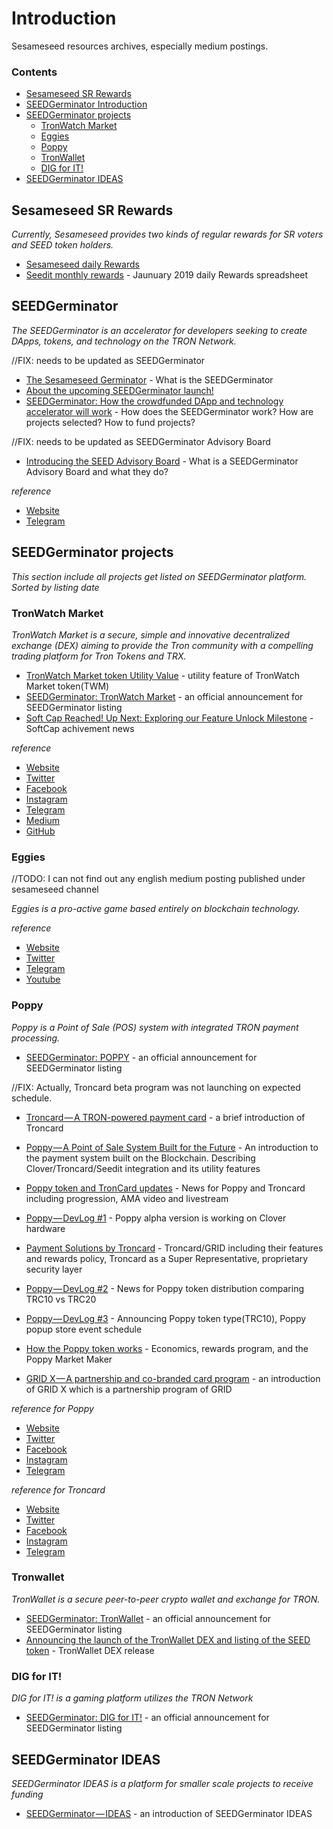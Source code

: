 # Introduction
Sesameseed resources archives, especially medium postings. 

### Contents

- [Sesameseed SR Rewards](#Sesameseed-SR-Rewards)
- [SEEDGerminator Introduction](#SEEDGerminator)
- [SEEDGerminator projects](#SEEDGerminator-projects)
    - [TronWatch Market](#TronWatch-Market)
    - [Eggies](#Eggies)
    - [Poppy](#Poppy)
    - [TronWallet](#TronWallet)
    - [DIG for IT!](#DIG-for-IT)
- [SEEDGerminator IDEAS](#SEEDGerminator-Ideas)

## Sesameseed SR Rewards

*Currently, Sesameseed provides two kinds of regular rewards for SR voters and SEED token holders.*

* [Sesameseed daily Rewards](https://medium.com/sesameseedorg/seedit-rewards-update-ea591f58fe40)
* [Seedit monthly rewards](https://goo.gl/TQVoxB) - Jaunuary 2019 daily Rewards spreadsheet

## SEEDGerminator

*The SEEDGerminator is an accelerator for developers seeking to create DApps, tokens, and technology on the TRON Network.*

//FIX: needs to be updated as SEEDGerminator
* [The Sesameseed Germinator](https://medium.com/sesameseedorg/the-sesameseed-germinator-888770327a26) - What is the SEEDGerminator
* [About the upcoming SEEDGerminator launch!](https://medium.com/sesameseedorg/about-the-upcoming-seedgerminator-launch-c418d946dda8)
* [SEEDGerminator: How the crowdfunded DApp and technology accelerator will work](https://medium.com/sesameseedorg/seedgerminator-how-the-crowdfunded-dapp-and-technology-accelerator-will-work-2e56a8c68d7a) - How does the SEEDGerminator work? How are projects selected? How to fund projects?

//FIX: needs to be updated as SEEDGerminator Advisory Board
* [Introducing the SEED Advisory Board](https://medium.com/sesameseedorg/introducing-the-seed-advisory-board-440b8704341e) - What is a SEEDGerminator Advisory Board and what they do?

*reference*

* [Website](http://seedgerminator.sesameseed.org)
* [Telegram](https://t.me/SEEDGerminator)

## SEEDGerminator projects

*This section include all projects get listed on SEEDGerminator platform. Sorted by listing date* 

### TronWatch Market

*TronWatch Market is a secure, simple and innovative decentralized exchange (DEX) aiming to provide the Tron community with a compelling trading platform for Tron Tokens and TRX.*

* [TronWatch Market token Utility Value](https://medium.com/sesameseedorg/tronwatch-market-twm-utility-value-7a1cef10c4ff) - utility feature of TronWatch Market token(TWM)
* [SEEDGerminator: TronWatch Market](https://medium.com/sesameseedorg/seedgerminator-tronwatch-market-cb70a1d12259) - an official announcement for SEEDGerminator listing
* [Soft Cap Reached! Up Next: Exploring our Feature Unlock Milestone](https://medium.com/sesameseedorg/soft-cap-reached-up-next-exploring-our-feature-unlock-milestone-565d2f5394f9) - SoftCap achivement news

*reference*

* [Website](https://tronwatch.market/)
* [Twitter](https://twitter.com/tronwatch)
* [Facebook](https://www.facebook.com/tronwatch)
* [Instagram](https://www.instagram.com/TronWatch/)
* [Telegram](https://t.me/TronWatch)
* [Medium](https://medium.com/@TronWatch/)
* [GitHub](https://github.com/TronWatch/)

### Eggies
//TODO: I can not find out any english medium posting published under sesameseed channel

*Eggies is a pro-active game based entirely on blockchain technology.*

*reference*

* [Website](eggies.world)
* [Twitter](https://twitter.com/eggiesegg/)
* [Telegram](https://t.me/Eggiesworld)
* [Youtube](https://www.youtube.com/channel/UCR7D8sxZkdoFHLGHCbp6hUg)

### Poppy

*Poppy is a Point of Sale (POS) system with integrated TRON payment processing.*

* [SEEDGerminator: POPPY](https://medium.com/sesameseedorg/seedgerminator-poppy-fc222aefa57b) - an official announcement for SEEDGerminator listing

//FIX: Actually, Troncard beta program was not launching on expected schedule.

* [Troncard — A TRON-powered payment card](https://medium.com/sesameseedorg/troncard-a-tron-powered-payment-card-aa53ed6b4725) - a brief introduction of Troncard

* [Poppy — A Point of Sale System Built for the Future](https://medium.com/sesameseedorg/poppy-a-pos-system-built-for-the-future-7d43b14f6e58) - An introduction to the payment system built on the Blockchain. Describing Clover/Troncard/Seedit integration and its utility features

* [Poppy token and TronCard updates](https://medium.com/sesameseedorg/poppy-token-and-troncard-updates-8e092e2126e5) - News for Poppy and Troncard including progression, AMA video and livestream

* [Poppy — DevLog #1](https://medium.com/sesameseedorg/poppy-devlog-1-120943cc6f01) - Poppy alpha version is working on Clover hardware

* [Payment Solutions by Troncard](https://medium.com/sesameseedorg/payment-solutions-by-troncard-78aa0e5d3ac7) - Troncard/GRID including their features and rewards policy, Troncard as a Super Representative, proprietary security layer

* [Poppy — DevLog #2](https://medium.com/sesameseedorg/poppy-token-distribution-update-fbb8e3fe5e31) - News for Poppy token distribution comparing TRC10 vs TRC20

* [Poppy — DevLog #3](https://medium.com/sesameseedorg/poppy-devlog-3-ff52b64b0732) - Announcing Poppy token type(TRC10), Poppy popup store event schedule

* [How the Poppy token works](https://medium.com/sesameseedorg/how-the-poppy-token-works-140d0aac150c) - Economics, rewards program, and the Poppy Market Maker

* [GRID X — A partnership and co-branded card program](https://medium.com/sesameseedorg/grid-x-a-partnership-and-co-branded-card-program-b9f222c2d9e0) - an introduction of GRID X which is a partnership program of GRID

*reference for Poppy*

* [Website](https://poppypos.com/)
* [Twitter](https://twitter.com/PoppyPOS)
* [Facebook](https://www.facebook.com/PoppyPOSapp)
* [Instagram](https://www.instagram.com/Poppy_POS)
* [Telegram](t.me/PoppyPOS)

*reference for Troncard*

* [Website](https://troncard.io/)
* [Twitter](https://twitter.com/Troncard_io)
* [Facebook](https://www.facebook.com/troncard.io)
* [Instagram](http://instagram.com/troncard.io)
* [Telegram](https://t.me/troncard)

### Tronwallet

*TronWallet is a secure peer-to-peer crypto wallet and exchange for TRON.*

* [SEEDGerminator: TronWallet](https://medium.com/sesameseedorg/seedgerminator-tronwallet-3342b5c0d903) - an official announcement for SEEDGerminator listing
* [Announcing the launch of the TronWallet DEX and listing of the SEED token](https://medium.com/sesameseedorg/announcing-the-launch-of-the-tronwallet-dex-and-listing-of-the-seed-token-6ac2be3fb5ef) - TronWallet DEX release

### DIG for IT!

*DIG for IT! is a gaming platform utilizes the TRON Network*

* [SEEDGerminator: DIG for IT!](https://medium.com/sesameseedorg/seedgerminator-dig-for-it-3d51234b6d91) - an official announcement for SEEDGerminator listing


## SEEDGerminator IDEAS

*SEEDGerminator IDEAS is a platform for smaller scale projects to receive funding*

* [SEEDGerminator — IDEAS](https://medium.com/sesameseedorg/seedgerminator-ideas-d384f37731dd) - an introduction of SEEDGerminator IDEAS 
